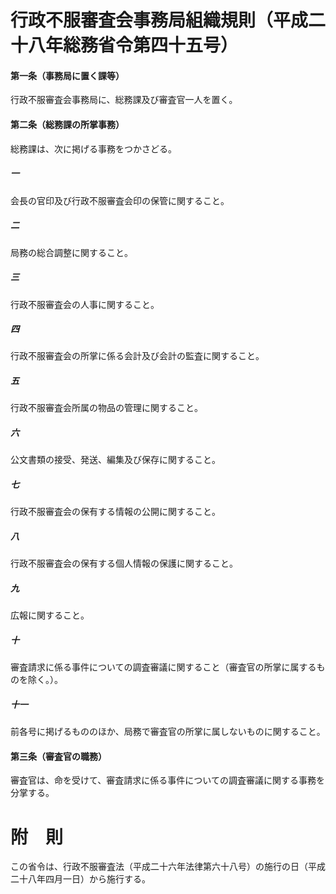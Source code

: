# 行政不服審査会事務局組織規則（平成二十八年総務省令第四十五号）
#### 第一条（事務局に置く課等）
行政不服審査会事務局に、総務課及び審査官一人を置く。
#### 第二条（総務課の所掌事務）
総務課は、次に掲げる事務をつかさどる。
##### 一
会長の官印及び行政不服審査会印の保管に関すること。
##### 二
局務の総合調整に関すること。
##### 三
行政不服審査会の人事に関すること。
##### 四
行政不服審査会の所掌に係る会計及び会計の監査に関すること。
##### 五
行政不服審査会所属の物品の管理に関すること。
##### 六
公文書類の接受、発送、編集及び保存に関すること。
##### 七
行政不服審査会の保有する情報の公開に関すること。
##### 八
行政不服審査会の保有する個人情報の保護に関すること。
##### 九
広報に関すること。
##### 十
審査請求に係る事件についての調査審議に関すること（審査官の所掌に属するものを除く。）。
##### 十一
前各号に掲げるもののほか、局務で審査官の所掌に属しないものに関すること。
#### 第三条（審査官の職務）
審査官は、命を受けて、審査請求に係る事件についての調査審議に関する事務を分掌する。
# 附　則
この省令は、行政不服審査法（平成二十六年法律第六十八号）の施行の日（平成二十八年四月一日）から施行する。
